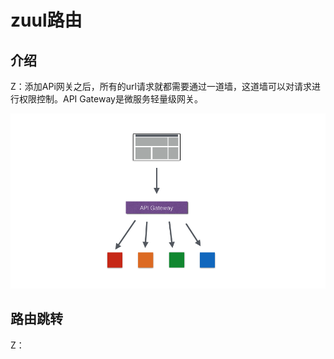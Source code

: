 # zuul路由

## 介绍

Z：添加APi网关之后，所有的url请求就都需要通过一道墙，这道墙可以对请求进行权限控制。API Gateway是微服务轻量级网关。   

   ![img](../imgs/g01.png)  

## 路由跳转   

Z：  

  

